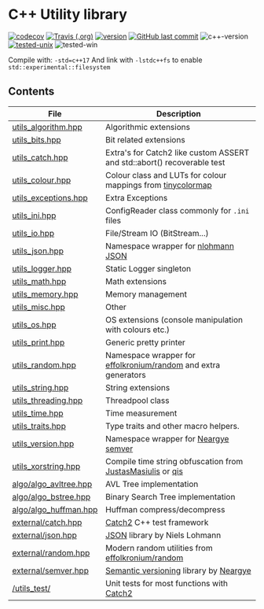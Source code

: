 # C++ Utility library

[![codecov](https://codecov.io/gh/Wosser1sProductions/utils/branch/master/graph/badge.svg)](https://codecov.io/gh/Wosser1sProductions/utils)
[![Travis (.org)](https://img.shields.io/travis/wosser1sproductions/utils.svg)](https://travis-ci.org/Wosser1sProductions/utils)
[![version](https://img.shields.io/badge/version-0.37.0--beta-brightgreen.svg)](http://semver.org/)
[![GitHub last commit](https://img.shields.io/github/last-commit/Wosser1sProductions/utils.svg)](https://github.com/Wosser1sProductions/utils/commits/master)
![c++-version](https://img.shields.io/badge/c%2B%2B-%3E%3D%20c%2B%2B17-brightgreen.svg)
[![tested-unix](https://img.shields.io/badge/tested%20with-g%2B%2B--9.1-orange.svg)](https://gcc.gnu.org/gcc-9/)
![tested-win](https://img.shields.io/badge/tested%20with-MinGW--7.3-orange.svg)

Compile with: `-std=c++17`
And link with `-lstdc++fs` to enable `std::experimental::filesystem`

## Contents

| File                                                     | Description                                                  |
| -------------------------------------------------------- | ------------------------------------------------------------ |
| [utils_algorithm.hpp](utils_lib/utils_algorithm.hpp)     | Algorithmic extensions                                       |
| [utils_bits.hpp](utils_lib/utils_bits.hpp)               | Bit related extensions                                       |
| [utils_catch.hpp](utils_lib/utils_catch.hpp)             | Extra's for Catch2 like custom ASSERT and std::abort() recoverable test |
| [utils_colour.hpp](utils_lib/utils_colour.hpp)           | Colour class and LUTs for colour mappings from [tinycolormap](https://github.com/yuki-koyama/tinycolormap) |
| [utils_exceptions.hpp](utils_lib/utils_exceptions.hpp)   | Extra Exceptions                                             |
| [utils_ini.hpp](utils_lib/utils_ini.hpp)                 | ConfigReader class commonly for `.ini` files                 |
| [utils_io.hpp](utils_lib/utils_io.hpp)                   | File/Stream IO (BitStream...)                                |
| [utils_json.hpp](utils_lib/utils_json.hpp)               | Namespace wrapper for [nlohmann JSON](https://github.com/nlohmann/json) |
| [utils_logger.hpp](utils_lib/utils_logger.hpp)           | Static Logger singleton                                      |
| [utils_math.hpp](utils_lib/utils_math.hpp)               | Math extensions                                              |
| [utils_memory.hpp](utils_lib/utils_memory.hpp)           | Memory management                                            |
| [utils_misc.hpp](utils_lib/utils_misc.hpp)               | Other                                                        |
| [utils_os.hpp](utils_lib/utils_os.hpp)                   | OS extensions (console manipulation with colours etc.)       |
| [utils_print.hpp](utils_lib/utils_print.hpp)             | Generic pretty printer                                       |
| [utils_random.hpp](utils_lib/utils_random.hpp)           | Namespace wrapper for [effolkronium/random](https://github.com/effolkronium/random) and extra generators |
| [utils_string.hpp](utils_lib/utils_string.hpp)           | String extensions                                            |
| [utils_threading.hpp](utils_lib/utils_threading.hpp)     | Threadpool class                                             |
| [utils_time.hpp](utils_lib/utils_time.hpp)               | Time measurement                                             |
| [utils_traits.hpp](utils_lib/utils_traits.hpp)           | Type traits and other macro helpers.                         |
| [utils_version.hpp](utils_lib/utils_version.hpp)         | Namespace wrapper for [Neargye semver](https://github.com/Neargye/semver) |
| [utils_xorstring.hpp](utils_xorstring.hpp)               | Compile time string obfuscation from [JustasMasiulis](https://github.com/JustasMasiulis/xorstr) or [qis](https://github.com/qis/xorstr) |
| [algo/algo_avltree.hpp](utils_lib/algo/algo_avltree.hpp) | AVL Tree implementation                                      |
| [algo/algo_bstree.hpp](utils_lib/algo/algo_bstree.hpp)   | Binary Search Tree implementation                            |
| [algo/algo_huffman.hpp](utils_lib/algo/algo_huffman.hpp) | Huffman compress/decompress                                  |
| [external/catch.hpp](utils_lib/external/catch.hpp)       | [Catch2](https://github.com/catchorg/Catch2) C++ test framework |
| [external/json.hpp](utils_lib/external/json.hpp)         | [JSON](https://github.com/nlohmann/json) library by Niels Lohmann |
| [external/random.hpp](utils_lib/external/random.hpp)     | Modern random utilities from [effolkronium/random](https://github.com/effolkronium/random) |
| [external/semver.hpp](utils_lib/external/semver.hpp)     | [Semantic versioning](https://semver.org/) library by [Neargye](https://github.com/Neargye/semver) |
| [/utils_test/](utils_test/)                              | Unit tests for most functions with [Catch2](https://github.com/catchorg/Catch2) |
